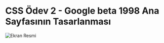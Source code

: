 # CSS Ödev 2 - Google beta 1998 Ana Sayfasının Tasarlanması
![Ekran Resmi](img/kodluyoruzödev7gorsel.png)